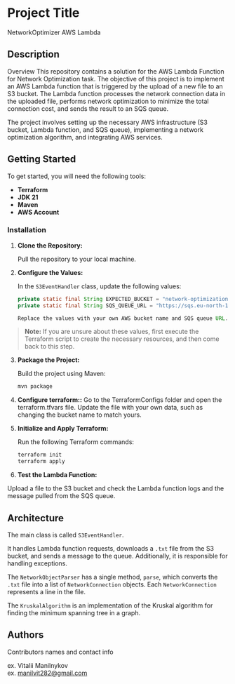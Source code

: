 # Project Title

NetworkOptimizer AWS Lambda

## Description

Overview
This repository contains a solution for the AWS Lambda Function for Network Optimization task. The objective of this project is to implement an AWS Lambda function that is triggered by the upload of a new file to an S3 bucket. The Lambda function processes the network connection data in the uploaded file, performs network optimization to minimize the total connection cost, and sends the result to an SQS queue.

The project involves setting up the necessary AWS infrastructure (S3 bucket, Lambda function, and SQS queue), implementing a network optimization algorithm, and integrating AWS services.

## Getting Started

To get started, you will need the following tools:

- **Terraform**
- **JDK 21**
- **Maven**
- **AWS Account**

### Installation

1. **Clone the Repository:**

   Pull the repository to your local machine.

2. **Configure the Values:**

   In the `S3EventHandler` class, update the following values:

   ```java
   private static final String EXPECTED_BUCKET = "network-optimization-bucket";
   private static final String SQS_QUEUE_URL = "https://sqs.eu-north-1.amazonaws.com/418272753125/NetworkOptimizer-queue";

   Replace the values with your own AWS bucket name and SQS queue URL.

> **Note:** If you are unsure about these values, first execute the Terraform script to create the necessary resources, and then come back to this step.

3. **Package the Project:**

   Build the project using Maven:

   ```bash
   mvn package

4. **Configure terraform::** Go to the TerraformConfigs folder and open the terraform.tfvars file. Update the file with your own data, such as changing the bucket name to match yours.

5. **Initialize and Apply Terraform:**

   Run the following Terraform commands:

   ```bash
   terraform init
   terraform apply

  6. **Test the Lambda Function:**

   Upload a file to the S3 bucket and check the Lambda function logs and the message pulled from the SQS queue.



## Architecture

The main class is called `S3EventHandler`. 

It handles Lambda function requests, downloads a `.txt` file from the S3 bucket, and sends a message to the queue. Additionally, it is responsible for handling exceptions.

The `NetworkObjectParser` has a single method, `parse`, which converts the `.txt` file into a list of `NetworkConnection` objects. Each `NetworkConnection` represents a line in the file.

The `KruskalAlgorithm` is an implementation of the Kruskal algorithm for finding the minimum spanning tree in a graph.

## Authors

Contributors names and contact info

ex. Vitalii Manilnykov  
ex. manilvit282@gmail.com
